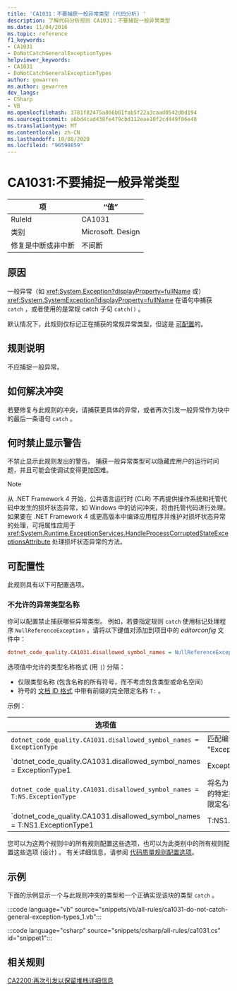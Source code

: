 ```yaml
---
title: 'CA1031：不要捕获一般异常类型 (代码分析) '
description: 了解代码分析规则 CA1031：不要捕捉一般异常类型
ms.date: 11/04/2016
ms.topic: reference
f1_keywords:
- CA1031
- DoNotCatchGeneralExceptionTypes
helpviewer_keywords:
- CA1031
- DoNotCatchGeneralExceptionTypes
author: gewarren
ms.author: gewarren
dev_langs:
- CSharp
- VB
ms.openlocfilehash: 3781f82475a866b01fab5f22a3caad0542d0d194
ms.sourcegitcommit: a6bd4cad438fe479cbd112eae10f2cd449f06e40
ms.translationtype: MT
ms.contentlocale: zh-CN
ms.lasthandoff: 10/08/2020
ms.locfileid: "96590859"
---
```

# <a name="ca1031-do-not-catch-general-exception-types"></a>CA1031:不要捕捉一般异常类型

| 项                                     | “值”            |
|------------------------------------------|------------------|
| RuleId                                   | CA1031           |
| 类别                                 | Microsoft. Design |
| 修复是中断或非中断 | 不间断     |

## <a name="cause"></a>原因

一般异常（如 <xref:System.Exception?displayProperty=fullName> 或） <xref:System.SystemException?displayProperty=fullName> 在语句中捕获 `catch` ，或者使用的是常规 catch 子句 `catch()` 。

默认情况下，此规则仅标记正在捕获的常规异常类型，但这是 [可配置](#configurability)的。

## <a name="rule-description"></a>规则说明

不应捕捉一般异常。

## <a name="how-to-fix-violations"></a>如何解决冲突

若要修复与此规则的冲突，请捕获更具体的异常，或者再次引发一般异常作为块中的最后一条语句 `catch` 。

## <a name="when-to-suppress-warnings"></a>何时禁止显示警告

不禁止显示此规则发出的警告。 捕获一般异常类型可以隐藏库用户的运行时问题，并且可能会使调试变得更加困难。

> [!NOTE]
> 从 .NET Framework 4 开始，公共语言运行时 (CLR) 不再提供操作系统和托管代码中发生的损坏状态异常，如 Windows 中的访问冲突，将由托管代码进行处理。 如果要在 .NET Framework 4 或更高版本中编译应用程序并维护对损坏状态异常的处理，可将属性应用于 <xref:System.Runtime.ExceptionServices.HandleProcessCorruptedStateExceptionsAttribute> 处理损坏状态异常的方法。

## <a name="configurability"></a>可配置性

此规则具有以下可配置选项。

### <a name="disallowed-exception-type-names"></a>不允许的异常类型名称

你可以配置禁止捕获哪些异常类型。 例如，若要指定规则 `catch` 使用标记处理程序 `NullReferenceException` ，请将以下键值对添加到项目中的 *editorconfig* 文件中：

```ini
dotnet_code_quality.CA1031.disallowed_symbol_names = NullReferenceException
```

选项值中允许的类型名称格式 (用 `|`) 分隔：

- 仅限类型名称 (包含名称的所有符号，而不考虑包含类型或命名空间) 
- 符号的 [文档 ID 格式](https://github.com/dotnet/csharplang/blob/master/spec/documentation-comments.md#id-string-format) 中带有前缀的完全限定名称 `T:` 。

示例：

| 选项值 | 总结 |
| --- | --- |
|`dotnet_code_quality.CA1031.disallowed_symbol_names = ExceptionType` | 匹配编译中的所有名为 "ExceptionType" 的符号
|`dotnet_code_quality.CA1031.disallowed_symbol_names = ExceptionType1|ExceptionType2` | 匹配编译中名为 "ExceptionType1" 或 "ExceptionType2" 的所有符号
|`dotnet_code_quality.CA1031.disallowed_symbol_names = T:NS.ExceptionType` | 将名为 "ExceptionType" 的特定类型与给定的完全限定名称匹配。
|`dotnet_code_quality.CA1031.disallowed_symbol_names = T:NS1.ExceptionType1|T:NS1.ExceptionType2` | 将名为 "ExceptionType1" 和 "ExceptionType2" 的类型与相应的完全限定名称匹配

您可以为这两个规则中的所有规则配置这些选项，也可以为此类别中的所有规则配置这些选项 (设计) 。 有关详细信息，请参阅 [代码质量规则配置选项](../code-quality-rule-options.md)。

## <a name="example"></a>示例

下面的示例显示一个与此规则冲突的类型和一个正确实现该块的类型 `catch` 。

:::code language="vb" source="snippets/vb/all-rules/ca1031-do-not-catch-general-exception-types_1.vb":::

:::code language="csharp" source="snippets/csharp/all-rules/ca1031.cs" id="snippet1":::

## <a name="related-rules"></a>相关规则

[CA2200:再次引发以保留堆栈详细信息](ca2200.md)
